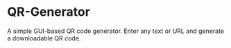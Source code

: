 # QR-Generator
A simple GUI-based QR code generator. Enter any text or URL and generate a downloadable QR code.
